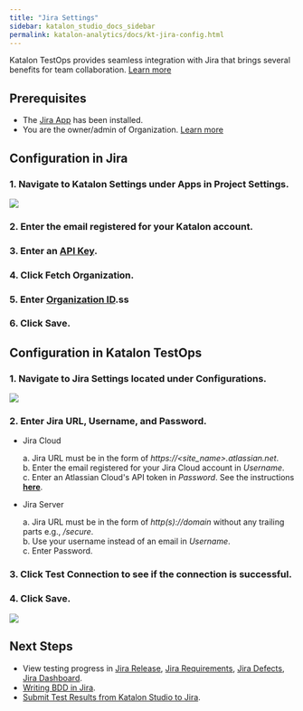 ```yaml
---
title: "Jira Settings" 
sidebar: katalon_studio_docs_sidebar
permalink: katalon-analytics/docs/kt-jira-config.html 
---
```

Katalon TestOps provides seamless integration with Jira that brings several benefits for team collaboration. [Learn more](https://docs.katalon.com/katalon-analytics/docs/ka-integration-jira.html)

## Prerequisites

* The [Jira App](https://marketplace.atlassian.com/apps/1217501/katalon-bdd-test-automation-for-jira) has been installed.
* You are the owner/admin of Organization. [Learn more](https://docs.katalon.com/katalon-analytics/docs/kt_invite_user_org.html#strongorganization-level-roles-and-permissionsstrong)

## Configuration in Jira

### 1. Navigate to **Katalon Settings** under Apps in Project Settings.

![](https://github.com/katalon-studio/docs-images/blob/master/katalon-analytics/docs/jira-ka-configure/1-jira-ka-config.jpg)

### 2. Enter the email registered for your Katalon account. 

### 3. Enter an **[API Key](https://docs.katalon.com/katalon-analytics/docs/ka-api-key.html)**.

### 4. Click **Fetch Organization**.

### 5. Enter **[Organization ID](https://docs.katalon.com/katalon-analytics/docs/getting-started.html)**.ss

### 6. Click **Save**.

## Configuration in Katalon TestOps

### 1. Navigate to **Jira Settings** located under Configurations.

![](https://github.com/katalon-studio/docs-images/blob/master/katalon-analytics/docs/jira-ka-configure/2-jira-ka-config.jpg)

### 2. Enter Jira URL, Username, and Password.

* Jira Cloud

    a. Jira URL must be in the form of _https://<site_name>.atlassian.net_.\
    b. Enter the email registered for your Jira Cloud account in *Username*.\
    c. Enter an Atlassian Cloud's API token in *Password*. See the instructions **[here](https://confluence.atlassian.com/cloud/api-tokens-938839638.html)**.

* Jira Server

    a. Jira URL must be in the form of _http(s)://domain_ without any trailing parts e.g., _/secure_.\
    b. Use your username instead of an email in *Username*.\
    c. Enter Password.

### 3. Click **Test Connection** to see if the connection is successful.

### 4. Click **Save**.

![](https://github.com/katalon-studio/docs-images/blob/master/katalon-analytics/docs/jira-ka-configure/2-jira-ka-config.jpg)

## Next Steps

- View testing progress in [Jira Release](https://docs.katalon.com/katalon-analytics/docs/kt-jira-release.html), [Jira Requirements](https://docs.katalon.com/katalon-analytics/docs/ka-integration-jira.html), [Jira Defects](https://docs.katalon.com/katalon-analytics/docs/ka-defects.html), [Jira Dashboard](https://docs.katalon.com/katalon-analytics/docs/jira-gadgets.html).
- [Writing BDD in Jira](https://docs.katalon.com/katalon-analytics/docs/bdd-settings.html).
- [Submit Test Results from Katalon Studio to Jira](https://docs.katalon.com/katalon-studio/docs/jira-integration.html).
